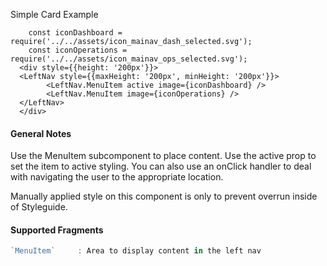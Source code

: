 Simple Card Example
        
        const iconDashboard = require('../../assets/icon_mainav_dash_selected.svg');
        const iconOperations = require('../../assets/icon_mainav_ops_selected.svg');
      <div style={{height: '200px'}}>
      <LeftNav style={{maxHeight: '200px', minHeight: '200px'}}>                
            <LeftNav.MenuItem active image={iconDashboard} />      
            <LeftNav.MenuItem image={iconOperations} />
      </LeftNav>
      </div>

#### General Notes ####

Use the MenuItem subcomponent to place content.  Use the active prop to set the
item to active styling.  You can also use an onClick handler to deal with
navigating the user to the appropriate location.

Manually applied style on this component is only to prevent overrun inside of Styleguide.

#### Supported Fragments ####

```javascript
`MenuItem`     : Area to display content in the left nav
```